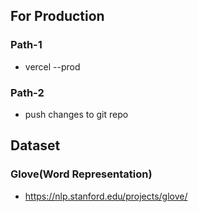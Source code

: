 ## For Production
### Path-1
* vercel --prod
### Path-2
* push changes to git repo

## Dataset
### Glove(Word Representation)
* https://nlp.stanford.edu/projects/glove/